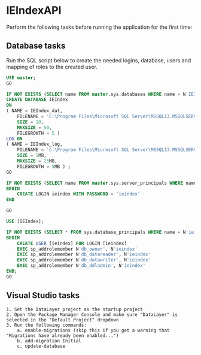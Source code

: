 # IEIndexAPI

Perform the following tasks before running the application for the first time:

## Database tasks

Run the SQL script below to create the needed logins, database, users and mapping of roles to the created user.
		
```sql
USE master;  
GO  

IF NOT EXISTS (SELECT name FROM master.sys.databases WHERE name = N'IEIndex')
CREATE DATABASE IEIndex  
ON   
( NAME = IEIndex_dat,  
    FILENAME = 'C:\Program Files\Microsoft SQL Server\MSSQL13.MSSQLSERVER\MSSQL\DATA\ieindex.mdf',  
    SIZE = 10,  
    MAXSIZE = 50,  
    FILEGROWTH = 5 )  
LOG ON  
( NAME = IEIndex_log,  
    FILENAME = 'C:\Program Files\Microsoft SQL Server\MSSQL13.MSSQLSERVER\MSSQL\DATA\ieindex_log.ldf',  
    SIZE = 5MB,  
    MAXSIZE = 25MB,  
    FILEGROWTH = 5MB ) ;  
GO 

IF NOT EXISTS (SELECT name FROM master.sys.server_principals WHERE name = 'ieindex')
BEGIN
    CREATE LOGIN ieindex WITH PASSWORD = 'ieindex'
END

GO

USE [IEIndex];

IF NOT EXISTS (SELECT * FROM sys.database_principals WHERE name = N'ieindex')
BEGIN
    CREATE USER [ieindex] FOR LOGIN [ieindex]
    EXEC sp_addrolemember N'db_owner', N'ieindex'	
	EXEC sp_addrolemember N'db_datareader', N'ieindex'
	EXEC sp_addrolemember N'db_datawriter', N'ieindex'
	EXEC sp_addrolemember N'db_ddladmin', N'ieindex'
END;
GO
```

## Visual Studio tasks

	1. Set the DataLayer project as the startup project
	2. Open the Package Manager Console and make sure "DataLayer" is selected in the "Default Project" dropdown
	3. Run the following commands:
		a. enable-migrations (skip this if you get a warning that "Migrations have already been enabled...")
		b. add-migration Initial
		c. update-database